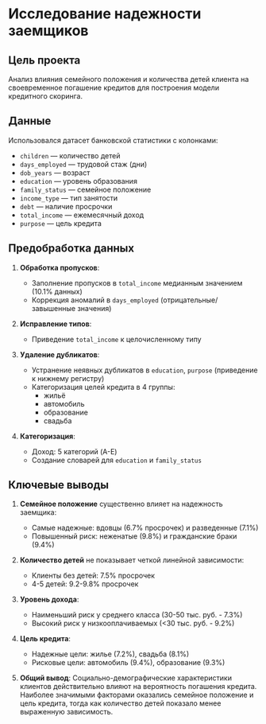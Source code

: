 # Исследование надежности заемщиков

## Цель проекта
Анализ влияния семейного положения и количества детей клиента на своевременное погашение кредитов для построения модели кредитного скоринга.

## Данные
Использовался датасет банковской статистики с колонками:
- `children` — количество детей
- `days_employed` — трудовой стаж (дни)
- `dob_years` — возраст
- `education` — уровень образования
- `family_status` — семейное положение  
- `income_type` — тип занятости
- `debt` — наличие просрочки
- `total_income` — ежемесячный доход
- `purpose` — цель кредита

## Предобработка данных
1. **Обработка пропусков**:
   - Заполнение пропусков в `total_income` медианным значением (10.1% данных)
   - Коррекция аномалий в `days_employed` (отрицательные/завышенные значения)

2. **Исправление типов**:
   - Приведение `total_income` к целочисленному типу

3. **Удаление дубликатов**:
   - Устранение неявных дубликатов в `education`, `purpose` (приведение к нижнему регистру)
   - Категоризация целей кредита в 4 группы:
     - жильё
     - автомобиль  
     - образование
     - свадьба

4. **Категоризация**:
   - Доход: 5 категорий (A-E)
   - Создание словарей для `education` и `family_status`

## Ключевые выводы

1. **Семейное положение** существенно влияет на надежность заемщика:
   - Самые надежные: вдовцы (6.7% просрочек) и разведенные (7.1%)
   - Повышенный риск: неженатые (9.8%) и гражданские браки (9.4%)

2. **Количество детей** не показывает четкой линейной зависимости:
   - Клиенты без детей: 7.5% просрочек
   - 4-5 детей: 9.2-9.8% просрочек

3. **Уровень дохода**:
   - Наименьший риск у среднего класса (30-50 тыс. руб. - 7.3%)
   - Высокий риск у низкооплачиваемых (<30 тыс. руб. - 9.2%)

4. **Цель кредита**:
   - Надежные цели: жилье (7.2%), свадьба (8.1%)
   - Рисковые цели: автомобиль (9.4%), образование (9.3%)

5. **Общий вывод**:
Социально-демографические характеристики клиентов действительно влияют на вероятность погашения кредита. Наиболее значимыми факторами оказались семейное положение и цель кредита, тогда как количество детей показало менее выраженную зависимость.
